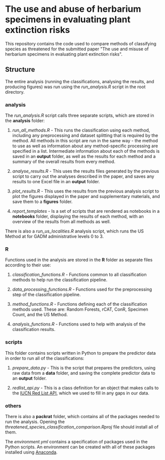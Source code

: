 # The use and abuse of herbarium specimens in evaluating plant extinction risks
This repository contains the code used to compare methods of classifying species as threatened for the submitted paper "The use and misuse of herbarium specimens in evaluating plant extinction risks".

## Structure
The entire analysis (running the classifications, analysing the results, and producing figures) was run using the *run_analysis.R* script in the root directory.

### analysis
The *run_analysis.R* script calls three separate scripts, which are stored in the **analysis** folder:

1. *run_all_methods.R* - This runs the classification using each method, including any preprocessing and dataset splitting that is required by the method. All methods in this script are run in the same way - the method to use as well as information about any method-specific processing are specified in a list. Intermediate information about each of the methods is saved in an **output** folder, as well as the results for each method and a summary of the overall results from every method.

2. *analyse_results.R* - This uses the results files generated by the previous script to carry out the analyses described in the paper, and saves any results to one Excel file in an **output** folder.

3. *plot_results.R* - This uses the results from the previous analysis script to plot the figures displayed in the paper and supplementary materials, and save them to a **figures** folder.

4. *report_templates* - Is a set of scripts that are rendered as notebooks in a **notebooks** folder, displaying the results of each method, with an overview of the results from all methods as well.

There is also a *run_us_localities.R* analysis script, which runs the US Method at for GADM administrative levels 0 to 3.

### R
Functions used in the analysis are stored in the **R** folder as separate files according to their use:

1. *classification_functions.R* - Functions common to all classification methods to help run the classification pipeline.

2. *data_processing_functions.R* - Functions used for the preprocessing step of the classification pipeline.

3. *method_functions.R* - Functions defining each of the classification methods used. These are: Random Forests, rCAT, ConR, Specimen Count, and the US Method.

4. *analysis_functions.R* - Functions used to help with analysis of the classification results.

### scripts
This folder contains scripts written in Python to prepare the predictor data in order to run all of the classifications:

1. *prepare_data.py* - This is the script that prepares the predictors, using raw data from a **data** folder, and saving the complete predictor data to an **output** folder.

2. *redlist_api.py* - This is a class definition for an object that makes calls to the [IUCN Red List API](http://apiv3.iucnredlist.org/), which we used to fill in any gaps in our data.

### others

There is also a **packrat** folder, which contains all of the packages needed to run the analysis. Opening the *threatened_species_classification_comparison.Rproj* file should install all of them.

The *environment.yml* contains a specification of packages used in the Python scripts. An environment can be created with all of these packages installed using [Anaconda](https://conda.io/docs/user-guide/tasks/manage-environments.html#creating-an-environment-from-an-environment-yml-file).
